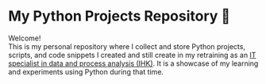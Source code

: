 # My Python Projects Repository 🐍
Welcome!  
This is my personal repository where I collect and store Python projects, scripts, and code snippets I created and still create in my retraining as an [IT specialist in data and process analysis (IHK)](https://www.bbq.de/umschulung/koeln/fachinformatiker-datenanalyse-und-prozessanalyse-data-science/). It is a showcase of my learning and experiments using Python during that time. 


